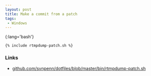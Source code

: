 ```yaml
---
layout: post
title: Make a commit from a patch
tags:
 - Windows
---
```


{:lang='bash'}
~~~
{% include rtmpdump-patch.sh %}
~~~

### Links
* [github.com/svnpenn/dotfiles/blob/master/bin/rtmpdump-patch.sh][g]

[g]:http://github.com/svnpenn/dotfiles/blob/master/bin/rtmpdump-patch.sh